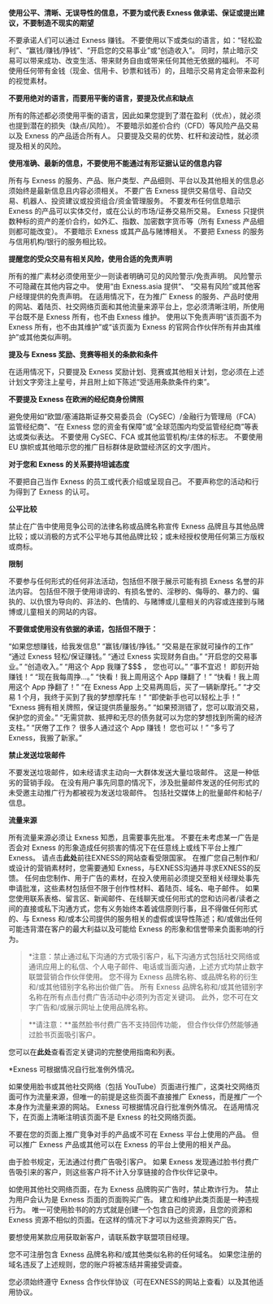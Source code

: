 **使用公平、清晰、无误导性的信息，不要为或代表 Exness 做承诺、保证或提出建议，不要制造不现实的期望**
 
不要承诺人们可以通过 Exness 赚钱。 不要使用以下或类似的语言，如：“轻松盈利”、“赢钱/赚钱/挣钱”、“开启您的交易事业”或“创造收入”。 同时，禁止暗示交易可以带来成功、改变生活、带来财务自由或带来任何其他无依据的福利。
不可使用任何带有金钱（现金、信用卡、钞票和钱币）的，且暗示交易肯定会带来盈利的视觉素材。

**不要用绝对的语言，而要用平衡的语言，要提及优点和缺点**
 
所有的陈述都必须使用平衡的语言，因此如果您提到了潜在盈利（优点），就必须也提到潜在的损失（缺点/风险）。 不要暗示如差价合约（CFD）等风险产品交易以及 Exness 的产品适合所有人。
只要提及交易的优势、杠杆和波动性，就必须提及相关的风险。

**使用准确、最新的信息，不要使用不能通过有形证据认证的信息内容**
 
所有与 Exness 的服务、产品、账户类型、产品细则、平台以及其他相关的信息必须始终是最新信息且内容必须相关。 不要广告 Exness 提供交易信号、自动交易、机器人、投资建议或投资组合/资金管理服务。
不要发布任何信息暗示 Exness 的产品可以实体交付，或在公认的市场/证券交易所交易。 Exness 只提供数种标的资产的差价合约，如外汇、指数、加密数字货币等（所有 Exness 产品细则都可能改变）。
不要暗示 Exness 或其产品与赌博相关。 不要把 Exness 的服务与信用机构/银行的服务相比较。

**提醒您的受众交易有相关风险，使用合适的免责声明**
 
所有的推广素材必须使用至少一则读者明确可见的风险警示/免责声明。 风险警示不可隐藏在其他内容之中。 使用“由 Exness.asia 提供“、 “交易有风险”或其他客户经理提供的免责声明。
在适用情况下，在为推广 Exness 的服务、产品时使用的网站、着陆页、社交网络页面和其他流量来源平台上，您必须清晰注明，所使用平台既不是 Exness 所有，也不由 Exness 维护。 使用以下免责声明“该页面不为 Exness 所有，也不由其维护”或“该页面为 Exness 的官网合作伙伴所有并由其维护”或其他类似声明。

**提及与 Exness 奖励、竞赛等相关的条款和条件**
 
在适用情况下，只要提及 Exness 奖励计划、竞赛或其他相关计划，您必须在上述计划文字旁注上星号，并且附上如下陈述“受适用条款条件约束”。

**不要提及 Exness 在欧洲的经纪商身份牌照**
 
避免使用如“欧盟/塞浦路斯证券交易委员会（CySEC）/金融行为管理局（FCA）监管经纪商”、“在 Exness 您的资金有保障”或“全球范围内均受监管经纪商”等表达或类似表达。 不要使用 CySEC、FCA 或其他监管机构/主体的标志。 不要使用 EU 旗帜或其他暗示您的推广目标群体是欧盟经济区的文字/图片。

**对于您和 Exness 的关系要持坦诚态度**

不要把自己当作 Exness 的员工或代表介绍或呈现自己。 不要声称您的活动和行为得到了 Exness 的认可。

**公平比较**

禁止在广告中使用竞争公司的法律名称或品牌名称宣传 Exness 品牌且与其他品牌比较；或以消极的方式不公平地与其他品牌比较；或未经授权使用任何第三方版权或商标。

**限制**

不要参与任何形式的任何非法活动，包括但不限于展示可能有损 Exness 名誉的非法内容。 包括但不限于使用诽谤的、有损名誉的、淫秽的、侮辱的、暴力的、偏执的、以仇恨为导向的、非法的、色情的、与赌博或儿童相关的内容或连接到与赌博或儿童相关的网站的内容。

**不要做或使用没有依据的承诺，包括但不限于：**

“如果您想赚钱，给我发信息”
“赢钱/赚钱/挣钱。”
“交易是在家就可操作的工作”
“通过 Exness 轻松/保证赚钱。”
“通过 Exness 实现财务自由。”
“开启您的交易事业。”
“创造收入。”
“用这个 App 我赚了$$$ ， 您也可以。”
“事不宜迟！ 即刻开始赚钱！“
“现在我每周挣…。”
“快看！我上周用这个 App 赚翻了！”
“快看！我上周用这个 App 挣翻了！”
“在 Exness App 上交易两周后，买了一辆新摩托。”
“才交易 1 个月，我终于买到了我的梦想摩托车！”
“即使新手也可以轻松上手！”
“Exness 拥有相关牌照，保证提供质量服务。”
“如果预测错了，您可以取消交易，保护您的资金。”
“无需贷款、抵押和无尽的债务就可以为您的梦想找到所需的经济支柱。”
“厌倦了工作？ 很多人通过这个 App 赚钱！ 您也可以！”
“多亏了 Exness，我搬了新家。”

**禁止发送垃圾邮件**

不要发送垃圾邮件，如未经请求主动向一大群体发送大量垃圾邮件。 这是一种低劣的营销手段。 在没有用户事先同意的情况下，涉及批量邮件发送的任何形式的未受邀主动推广行为都被视为发送垃圾邮件。 包括社交媒体上的批量邮件和帖子/信息。

**流量来源**

所有流量来源必须让 Exness 知悉，且需要事先批准。 不要在未考虑某一广告是否会对 Exness 的形象造成任何损害的情况下在任意线上或线下平台上推广 Exness。
请点击**此处**前往EXNESS的网站查看受限国家。
在推广您自己制作和/或设计的营销素材时，您需要通知 Exness，与EXNESS沟通并寻求EXNESS的反馈。 任何由您制作、用于广告的素材，在投入使用前必须提交至相关经理处事先申请批准，这些素材包括但不限于创作性材料、着陆页、域名、电子邮件。
如果您使用联系表格、留言区、新闻邮件、在线聊天或任何形式的您和访问者/读者之间的直接或私下沟通方式，您有义务始终本着诚信原则行事，且不得做任何形式的、与 Exness 和/或本公司提供的服务相关的虚假或误导性陈述；和/或做出任何可能违背潜在客户的最大利益以及可能给 Exness 的形象和信誉带来负面影响的行为。
> *注意：禁止通过私下沟通的方式吸引客户，私下沟通方式包括社交网络或通讯应用上的私信、个人电子邮件、电话或当面沟通，上述方式均禁止数字联盟营销合作伙伴使用。
您不得为 Exness 品牌名称、或品牌名称的衍生和/或其他错别字名称出价做广告。 所有 Exness 品牌名称和/或其他错别字名称在所有点击付费广告活动中必须列为否定关键词。 此外，您不可在文字广告和/或展示网址上使用品牌名称。

> **请注意：**虽然脸书付费广告不支持回传功能， 但合作伙伴仍然能够通过脸书页面吸引客户。

您可以在**此处**查看否定关键词的完整使用指南和列表。

*Exness 可根据情况自行批准例外情况。

如果使用脸书或其他社交网络（包括 YouTube）页面进行推广，这类社交网络页面可作为流量来源，但唯一的前提是这些页面不直接推广 Exness，而是推广一个本身作为流量来源的网站。 Exness 可根据情况自行批准例外情况。 在适用情况下，在页面上清晰注明该页面不是 Exness 的社交网络页面。

不要在您的页面上推广竞争对手的产品或不可在 Exness 平台上使用的产品。 但可以推广 Exness 产品或其他可以在 Exness 的平台上使用的相关产品。

由于脸书规定，无法通过付费广告吸引客户。 如果 Exness 发现通过脸书付费广告吸引来的客户，则这些客户将不计入分享链接的合作伙伴记录中。

如使用其他社交网络页面，在为 Exness 品牌购买广告时，禁止欺诈行为。 禁止为用户会认为是 Exness 页面的页面购买广告。 建立和维护此类页面是一种违规行为。 唯一可使用脸书的的方式就是创建一个包含自己的资源，且您的资源和 Exness 资源不相似的页面。在这样的情况下才可以为这些资源购买广告。

要想使用某款应用获取新客户，请联系数字联盟项目经理。

您不可注册包含 Exness 品牌名称和/或其他类似名称的任何域名。 如果您注册的域名违反了上述规则，您的账户将被冻结并需接受调查。

您必须始终遵守 Exness 合作伙伴协议（可在EXNESS的网站上查看）以及其他适用协议。